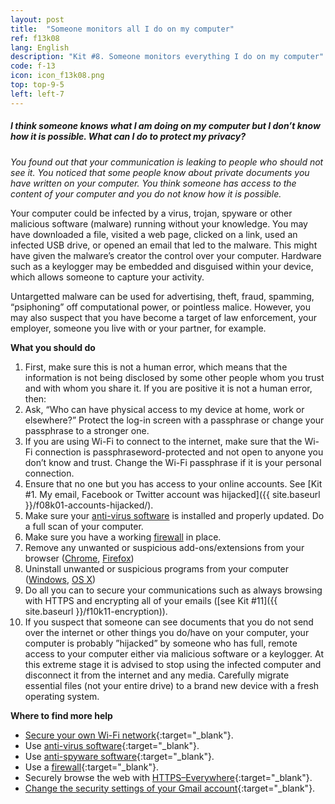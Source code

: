 ```yaml
---
layout: post
title:  "Someone monitors all I do on my computer"
ref: f13k08
lang: English
description: "Kit #8. Someone monitors everything I do on my computer"
code: f-13
icon: icon_f13k08.png
top: top-9-5
left: left-7
---
```


##### I think someone knows what I am doing on my computer but I don’t know how it is possible. What can I do to protect my privacy?

*You found out that your communication is leaking to people who should not see it. You noticed that some people know about private documents you have written on your computer. You think someone has access to the content of your computer and you do not know how it is possible.*

Your computer could be infected by a virus, trojan, spyware or other malicious software (malware) running without your knowledge. You may have downloaded a file, visited a web page, clicked on a link, used an infected USB drive, or opened an email that led to the malware. This might have given the malware’s creator the control over your computer. Hardware such as a keylogger may be embedded and disguised within your device, which allows someone to capture your activity.

Untargetted malware can be used for advertising, theft, fraud, spamming, “psiphoning” off computational power, or pointless malice. However, you may also suspect that you have become a target of law enforcement, your employer, someone you live with or your partner, for example.

**What you should do**

 1. First, make sure this is not a human error, which means that the information is not being disclosed by some other people whom you trust and with whom you share it. If you are positive it is not a human error, then:
 2. Ask, “Who can have physical access to my device at home, work or elsewhere?” Protect the log-in screen with a passphrase or change your passphrase to a stronger one.
 3. If you are using Wi-Fi to connect to the internet, make sure that the Wi-Fi connection is passphraseword-protected and not open to anyone you don’t know and trust. Change the Wi-Fi passphrase if it is your personal connection.
 4. Ensure that no one but you has access to your online accounts. See [Kit #1. My email, Facebook or Twitter account was hijacked]({{ site.baseurl }}/f08k01-accounts-hijacked/).
 5. Make sure your [anti-virus software](https://securityinabox.org/en/guide/avast/windows/) is installed and properly updated. Do a full scan of your computer.
 6. Make sure you have a working [firewall](https://securityinabox.org/en/guide/comodo/windows/) in place.
 7. Remove any unwanted or suspicious add-ons/extensions from your browser ([Chrome](https://support.google.com/chrome_webstore/answer/2664769), [Firefox](https://support.mozilla.org/t5/Manage-preferences-and-add-ons/Disable-or-remove-Add-ons/ta-p/1000))
 8. Uninstall unwanted or suspicious programs from your computer ([Windows](https://support.microsoft.com/en-us/help/2601726), [OS X](https://support.apple.com/kb/PH18752))
 9. Do all you can to secure your communications such as always browsing with HTTPS and encrypting all of your emails ([see Kit #11]({{ site.baseurl }}/f10k11-encryption)).
 10. If you suspect that someone can see documents that you do not send over the internet or other things you do/have on your computer, your computer is probably ”hijacked” by someone who has full, remote access to your computer either via malicious software or a keylogger. At this extreme stage it is advised to stop using the infected computer and disconnect it from the internet and any media. Carefully migrate essential files (not your entire drive) to a brand new device with a fresh operating system.

**Where to find more help**

+ [Secure your own Wi-Fi network](http://www.guidingtech.com/4632/secure-home-wireless-network/){:target="_blank"}.
+ Use [anti-virus software](https://securityinabox.org/en/guide/avast/windows/){:target="_blank"}.
+ Use [anti-spyware software](https://securityinabox.org/en/guide/spybot/windows/){:target="_blank"}.
+ Use a [firewall](https://securityinabox.org/en/guide/comodo/windows/){:target="_blank"}.
+ Securely browse the web with [HTTPS–Everywhere](https://www.eff.org/https-everywhere){:target="_blank"}.
+ [Change the security settings of your Gmail account](https://support.google.com/mail/answer/6562){:target="_blank"}.
